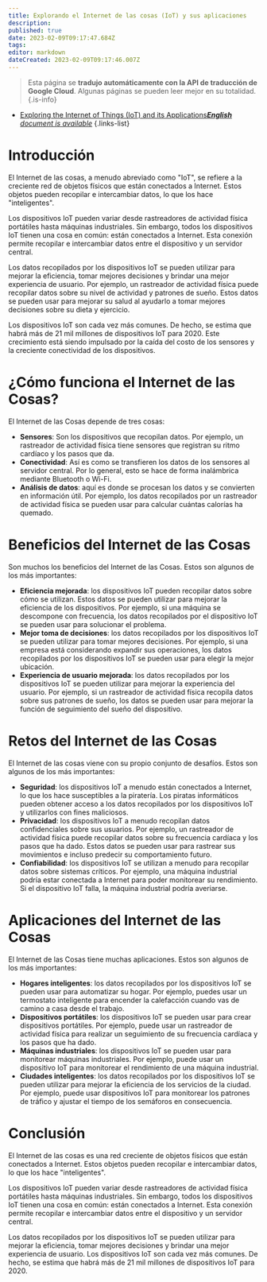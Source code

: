 ```yaml
---
title: Explorando el Internet de las cosas (IoT) y sus aplicaciones
description: 
published: true
date: 2023-02-09T09:17:47.684Z
tags: 
editor: markdown
dateCreated: 2023-02-09T09:17:46.007Z
---
```


> Esta página se **tradujo automáticamente con la API de traducción de Google Cloud**.
Algunas páginas se pueden leer mejor en su totalidad.{.is-info}



- [Exploring the Internet of Things (IoT) and its Applications***English** document is available*](/en/Knowledge-base/Common/exploring-the-internet-of-things-iot-and-its-applications)
{.links-list}


# Introducción

El Internet de las cosas, a menudo abreviado como "IoT", se refiere a la creciente red de objetos físicos que están conectados a Internet. Estos objetos pueden recopilar e intercambiar datos, lo que los hace "inteligentes".

Los dispositivos IoT pueden variar desde rastreadores de actividad física portátiles hasta máquinas industriales. Sin embargo, todos los dispositivos IoT tienen una cosa en común: están conectados a Internet. Esta conexión permite recopilar e intercambiar datos entre el dispositivo y un servidor central.

Los datos recopilados por los dispositivos IoT se pueden utilizar para mejorar la eficiencia, tomar mejores decisiones y brindar una mejor experiencia de usuario. Por ejemplo, un rastreador de actividad física puede recopilar datos sobre su nivel de actividad y patrones de sueño. Estos datos se pueden usar para mejorar su salud al ayudarlo a tomar mejores decisiones sobre su dieta y ejercicio.

Los dispositivos IoT son cada vez más comunes. De hecho, se estima que habrá más de 21 mil millones de dispositivos IoT para 2020. Este crecimiento está siendo impulsado por la caída del costo de los sensores y la creciente conectividad de los dispositivos.

# ¿Cómo funciona el Internet de las Cosas?

El Internet de las Cosas depende de tres cosas:

- **Sensores**: Son los dispositivos que recopilan datos. Por ejemplo, un rastreador de actividad física tiene sensores que registran su ritmo cardíaco y los pasos que da.
- **Conectividad**: Así es como se transfieren los datos de los sensores al servidor central. Por lo general, esto se hace de forma inalámbrica mediante Bluetooth o Wi-Fi.
- **Análisis de datos**: aquí es donde se procesan los datos y se convierten en información útil. Por ejemplo, los datos recopilados por un rastreador de actividad física se pueden usar para calcular cuántas calorías ha quemado.

# Beneficios del Internet de las Cosas

Son muchos los beneficios del Internet de las Cosas. Estos son algunos de los más importantes:

- **Eficiencia mejorada**: los dispositivos IoT pueden recopilar datos sobre cómo se utilizan. Estos datos se pueden utilizar para mejorar la eficiencia de los dispositivos. Por ejemplo, si una máquina se descompone con frecuencia, los datos recopilados por el dispositivo IoT se pueden usar para solucionar el problema.
- **Mejor toma de decisiones**: los datos recopilados por los dispositivos IoT se pueden utilizar para tomar mejores decisiones. Por ejemplo, si una empresa está considerando expandir sus operaciones, los datos recopilados por los dispositivos IoT se pueden usar para elegir la mejor ubicación.
- **Experiencia de usuario mejorada**: los datos recopilados por los dispositivos IoT se pueden utilizar para mejorar la experiencia del usuario. Por ejemplo, si un rastreador de actividad física recopila datos sobre sus patrones de sueño, los datos se pueden usar para mejorar la función de seguimiento del sueño del dispositivo.

# Retos del Internet de las Cosas

El Internet de las cosas viene con su propio conjunto de desafíos. Estos son algunos de los más importantes:

- **Seguridad**: los dispositivos IoT a menudo están conectados a Internet, lo que los hace susceptibles a la piratería. Los piratas informáticos pueden obtener acceso a los datos recopilados por los dispositivos IoT y utilizarlos con fines maliciosos.
- **Privacidad**: los dispositivos IoT a menudo recopilan datos confidenciales sobre sus usuarios. Por ejemplo, un rastreador de actividad física puede recopilar datos sobre su frecuencia cardíaca y los pasos que ha dado. Estos datos se pueden usar para rastrear sus movimientos e incluso predecir su comportamiento futuro.
- **Confiabilidad**: los dispositivos IoT se utilizan a menudo para recopilar datos sobre sistemas críticos. Por ejemplo, una máquina industrial podría estar conectada a Internet para poder monitorear su rendimiento. Si el dispositivo IoT falla, la máquina industrial podría averiarse.

# Aplicaciones del Internet de las Cosas

El Internet de las Cosas tiene muchas aplicaciones. Estos son algunos de los más importantes:

- **Hogares inteligentes**: los datos recopilados por los dispositivos IoT se pueden usar para automatizar su hogar. Por ejemplo, puedes usar un termostato inteligente para encender la calefacción cuando vas de camino a casa desde el trabajo.
- **Dispositivos portátiles**: los dispositivos IoT se pueden usar para crear dispositivos portátiles. Por ejemplo, puede usar un rastreador de actividad física para realizar un seguimiento de su frecuencia cardíaca y los pasos que ha dado.
- **Máquinas industriales**: los dispositivos IoT se pueden usar para monitorear máquinas industriales. Por ejemplo, puede usar un dispositivo IoT para monitorear el rendimiento de una máquina industrial.
- **Ciudades inteligentes**: los datos recopilados por los dispositivos IoT se pueden utilizar para mejorar la eficiencia de los servicios de la ciudad. Por ejemplo, puede usar dispositivos IoT para monitorear los patrones de tráfico y ajustar el tiempo de los semáforos en consecuencia.

# Conclusión

El Internet de las cosas es una red creciente de objetos físicos que están conectados a Internet. Estos objetos pueden recopilar e intercambiar datos, lo que los hace "inteligentes".

Los dispositivos IoT pueden variar desde rastreadores de actividad física portátiles hasta máquinas industriales. Sin embargo, todos los dispositivos IoT tienen una cosa en común: están conectados a Internet. Esta conexión permite recopilar e intercambiar datos entre el dispositivo y un servidor central.

Los datos recopilados por los dispositivos IoT se pueden utilizar para mejorar la eficiencia, tomar mejores decisiones y brindar una mejor experiencia de usuario. Los dispositivos IoT son cada vez más comunes. De hecho, se estima que habrá más de 21 mil millones de dispositivos IoT para 2020.